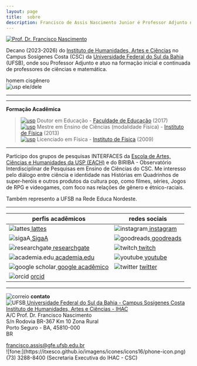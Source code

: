 ```yaml
---
layout: page
title:  sobre
description: Francisco de Assis Nascimento Junior é Professor Adjunto no Campus Sosígenes Costa da Universidade Federal do Sul da Bahia, em Porto Seguro (BA); onde atua na formação de professores e pesquisa as relações entre identidade de gênero/relações étnico-raciais no Ensino de Ciências através das Histórias em Quadrinhos de Super-Heróis
---
```


<div class="span2">
<a href="https://itxesco.github.io/imagens/perfil/perfil.png">
    <img src="https://itxesco.github.io/imagens/perfil/perfil.png"
          title="Prof. Dr. Francisco Nascimento" alt="Prof. Dr. Francisco Nascimento"/></a>
</div>

  Decano (2023-2026) do [Instituto de Humanidades, Artes e Ciências](https://www.ufsb.edu.br/ihac/) no Campus Sosígenes Costa (CSC) da [Universidade Federal do Sul da Bahia](https://ufsb.edu.br/) (UFSB),  onde sou Professor Adjunto e atuo  na formação inicial e continuada de professores de ciências e matemática.  

  homem cisgênero  
  ![usp](https://itxesco.github.io/imagens/icones/icons16/male-icon.png) ele/dele   

---





---
 **Formação Acadêmica**

> [![usp](https://itxesco.github.io/imagens/icones/icons16/usp-icon.png)](https://www5.usp.br/) Doutor em Educação - [Faculdade de Educação](http://www4.fe.usp.br/)  (2017)  
[![usp](https://itxesco.github.io/imagens/icones/icons16/usp-icon.png)](https://www5.usp.br/) Mestre em Ensino de Ciências (modalidade Física) - [Instituto de Física](http://portal.if.usp.br/cpgi/) (2013)  
[![usp](https://itxesco.github.io/imagens/icones/icons16/usp-icon.png)](https://www5.usp.br/) Licenciado em Física - [Instituto de Física](http://portal.if.usp.br/ifusp/)	(2009)

  ---

Participo dos grupos de pesquisas INTERFACES da [Escola de Artes, Ciências e Humanidades da USP (EACH)](http://www5.each.usp.br/) e do BIRIBA - Observatório Interdisciplinar de Pesquisas em Ensino de Ciências do CSC. Me interesso pelo diálogo entre ciência e identidade nas Histórias em Quadrinhos de super-heróis e outros produtos da cultura pop, como filmes, séries, Jogos de RPG e videogames, com foco nas relações de gênero e  étnico-raciais.  

Também represento a UFSB na Rede Educa Nordeste.




---

  | perfis acadêmicos  | redes sociais  |
  |--- |--- |
  | ![lattes](https://itxesco.github.io/imagens/icones/icons16/lattes-icon.png)[ lattes ](http://lattes.cnpq.br/1942359141745184) | ![instagram](https://itxesco.github.io/imagens/icones/icons16/instagram-icon.png)[ instagram](https://www.instagram.com/gtf.nascimento) |  
  | ![sigaA](https://itxesco.github.io/imagens/icones/icons16/ufsb-icon.jpg)[ SigaA](https://sig.ufsb.edu.br/sigaa/public/docente/portal.jsf?siape=1085938) | ![goodreads](https://itxesco.github.io/imagens/icones/icons16/goodreads-icon.png)[ goodreads](https://www.goodreads.com/user/show/51497119-francisco-nascimento)|  
  | ![researchgate](https://itxesco.github.io/imagens/icones/icons16/researchgate-icon.png)[ researchgate](https://www.researchgate.net/profile/Francisco_Nascimento24) |![twitch](https://itxesco.github.io/imagens/icones/icons16/twitch-icon.png)[ twitch](https://twitch.tv/itxesco) |  
  | ![academia.edu](https://itxesco.github.io/imagens/icones/icons16/academia-edu-icon.png)[ academia.edu](https://ufsb.academia.edu/FranciscoNascimento) |![youtube](https://itxesco.github.io/imagens/icones/icons16/youtube-icon.png)[ youtube](https://www.youtube.com/channel/UCqWEN6uuwiohJY8qv9e7Ddg) |  
  |   ![google scholar](https://itxesco.github.io/imagens/icones/icons16/google-scholar-icon.png)[ google acadêmico](https://scholar.google.com.br/citations?user=H8peemwAAAAJ&hl=en) | ![twitter](https://itxesco.github.io/imagens/icones/icons16/twitter-icon.png) [twitter](https://twitter.com/itxesco) |  
  | ![orcid](https://itxesco.github.io/imagens/icones/icons16/orcid-icon.png) [orcid](https://orcid.org/0000-0003-0587-8392) |


  ---  


![correio](https://itxesco.github.io/imagens/icones/icons16/correio-icon.png) **contato**  
  ![UFSB](https://itxesco.github.io/imagens/icones/icons16/ufsb-icon.jpg)[ Universidade Federal do Sul da Bahia - Campus Sosígenes Costa](https://ufsb.edu.br)  
  [Instituto de Humanidades, Artes e Ciências - IHAC](https://www.ufsb.edu.br/ihac/ihac-csc)  
  A/C  Prof. Dr. Francisco Nascimento  
  S/n Rodovia BR-367 Km 10 Zona Rural  
  Porto Seguro - BA, 45810-000  
  BR  


  <div id="hide_email">
            <a href="&#109;&#97;&#105;&#108;&#116;&#111;&#58;&#102;&#114;&#97;&#110;&#99;&#105;&#115;&#99;&#111;&#46;&#97;&#115;&#115;&#105;&#115;&#64;&#103;&#102;&#101;&#46;&#117;&#102;&#115;&#98;&#46;&#101;&#100;&#117;&#46;&#98;&#114;">&#102;&#114;&#97;&#110;&#99;&#105;&#115;&#99;&#111;&#46;&#97;&#115;&#115;&#105;&#115;&#64;&#103;&#102;&#101;&#46;&#117;&#102;&#115;&#98;&#46;&#101;&#100;&#117;&#46;&#98;&#114;</a>
            </div>
![fone:](https://itxesco.github.io/imagens/icones/icons16/phone-icon.png) (73) 3288-8400 (Secretaria Executiva do IHAC - CSC)  
